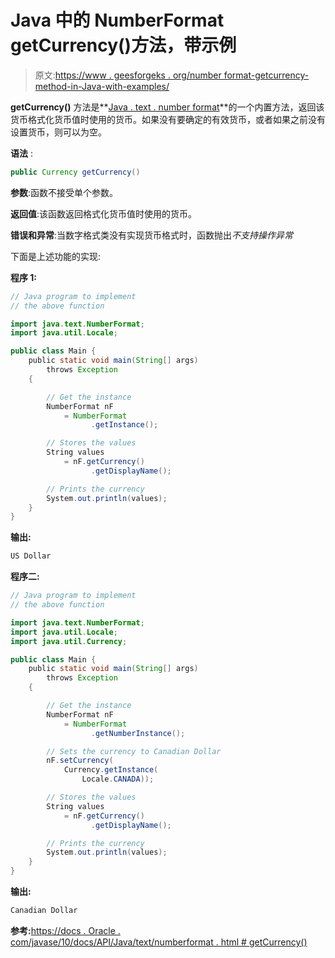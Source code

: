 # Java 中的 NumberFormat getCurrency()方法，带示例

> 原文:[https://www . geesforgeks . org/number format-getcurrency-method-in-Java-with-examples/](https://www.geeksforgeeks.org/numberformat-getcurrency-method-in-java-with-examples/)

**getCurrency()** 方法是**[Java . text . number format](https://www.geeksforgeeks.org/numberformat-class-java/)**的一个内置方法，返回该货币格式化货币值时使用的货币。如果没有要确定的有效货币，或者如果之前没有设置货币，则可以为空。

**语法** :

```java
public Currency getCurrency()
```

**参数**:函数不接受单个参数。

**返回值**:该函数返回格式化货币值时使用的货币。

**错误和异常**:当数字格式类没有实现货币格式时，函数抛出*不支持操作异常*

下面是上述功能的实现:

**程序 1:**

```java
// Java program to implement
// the above function

import java.text.NumberFormat;
import java.util.Locale;

public class Main {
    public static void main(String[] args)
        throws Exception
    {

        // Get the instance
        NumberFormat nF
            = NumberFormat
                  .getInstance();

        // Stores the values
        String values
            = nF.getCurrency()
                  .getDisplayName();

        // Prints the currency
        System.out.println(values);
    }
}
```

**输出:**

```java
US Dollar

```

**程序二:**

```java
// Java program to implement
// the above function

import java.text.NumberFormat;
import java.util.Locale;
import java.util.Currency;

public class Main {
    public static void main(String[] args)
        throws Exception
    {

        // Get the instance
        NumberFormat nF
            = NumberFormat
                  .getNumberInstance();

        // Sets the currency to Canadian Dollar
        nF.setCurrency(
            Currency.getInstance(
                Locale.CANADA));

        // Stores the values
        String values
            = nF.getCurrency()
                  .getDisplayName();

        // Prints the currency
        System.out.println(values);
    }
}
```

**输出:**

```java
Canadian Dollar

```

**参考:**[https://docs . Oracle . com/javase/10/docs/API/Java/text/numberformat . html # getCurrency()](https://docs.oracle.com/javase/10/docs/api/java/text/NumberFormat.html#getCurrency())